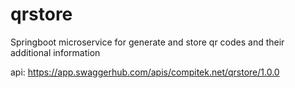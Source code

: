 # qrstore
Springboot microservice for generate and store qr codes and their additional information

api: https://app.swaggerhub.com/apis/compitek.net/qrstore/1.0.0

